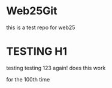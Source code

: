# Web25Git
this is a test repo for web25
# TESTING H1
testing testing 123
again!
does this work

for the 100th time